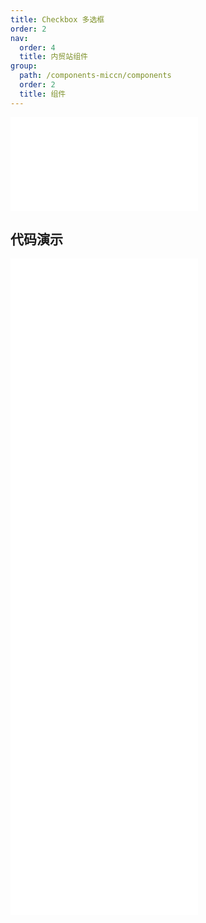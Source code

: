 ```yaml
---
title: Checkbox 多选框
order: 2
nav:
  order: 4
  title: 内贸站组件
group:
  path: /components-miccn/components
  order: 2
  title: 组件
---
```


<div>
<embed src="@docs-common/checkbox/index.md"></embed>
</div>
        
## 代码演示

<Row gutter=8>

  <Col span=12>
    
  <div class="code-box"><embed src="@abiz-rc-miccn/checkbox/demo/basic-checkbox-miccn.md"></embed></div>
          
  <div class="code-box"><embed src="@abiz-rc-miccn/checkbox/demo/controller-checkbox-miccn.md"></embed></div>
          
  <div class="code-box"><embed src="@abiz-rc-miccn/checkbox/demo/group-checkbox-miccn.md"></embed></div>
          
  </Col>
          
  <Col span=12>
    
  <div class="code-box"><embed src="@abiz-rc-miccn/checkbox/demo/check-all-checkbox-miccn.md"></embed></div>
          
  <div class="code-box"><embed src="@abiz-rc-miccn/checkbox/demo/disabled-checkbox-miccn.md"></embed></div>
          
  <div class="code-box"><embed src="@abiz-rc-miccn/checkbox/demo/layout-checkbox-miccn.md"></embed></div>
          
  </Col>
          
</Row>
        
<div><embed src="@docs-common/checkbox/index-api.md"></embed><div>
        